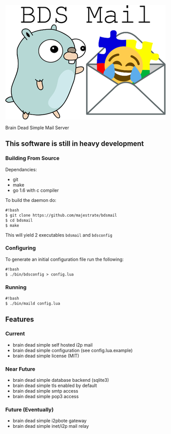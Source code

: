 ![logo](logo.png "logo")

Brain Dead Simple Mail Server


## This software is still in heavy development ##

### Building From Source ###

Dependancies:

* git
* make
* go 1.6 with c compiler

To build the daemon do:

    #!bash
    $ git clone https://github.com/majestrate/bdsmail
    $ cd bdsmail
    $ make

This will yield 2 executables `bdsmail` and `bdsconfig`


### Configuring ###


To generate an initial configuration file run the following:

    #!bash
    $ ./bin/bdsconfig > config.lua

### Running ###

    #!bash
    $ ./bin/maild config.lua

## Features ##

### Current ###

* brain dead simple self hosted i2p mail
* brain dead simple configuration (see config.lua.example)
* brain dead simple license (MIT)

### Near Future ###

* brain dead simple database backend (sqlite3)
* brain dead simple tls enabled by default
* brain dead simple smtp access
* brain dead simple pop3 access

### Future (Eventually) ###

* brain dead simple i2pbote gateway
* brain dead simple inet/i2p mail relay
